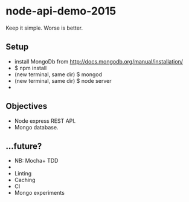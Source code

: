 # node-api-demo-2015

Keep it simple.
Worse is better.

## Setup

- install MongoDb from http://docs.mongodb.org/manual/installation/
- $ npm install
- (new terminal, same dir) $ mongod
- (new terminal, same dir) $ node server
- 

## Objectives

- Node express REST API.
- Mongo database.

## ...future?

- NB: Mocha+ TDD
- 
- Linting
- Caching
- CI
- Mongo experiments

